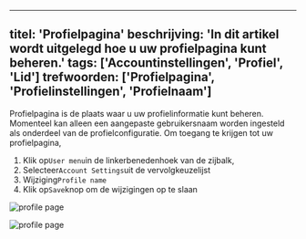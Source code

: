 ***

titel: 'Profielpagina'
beschrijving: 'In dit artikel wordt uitgelegd hoe u uw profielpagina kunt beheren.'
tags: \['Accountinstellingen', 'Profiel', 'Lid']
trefwoorden: \['Profielpagina', 'Profielinstellingen', 'Profielnaam']
---------------------------------------------------------------------

Profielpagina is de plaats waar u uw profielinformatie kunt beheren. Momenteel kan alleen een aangepaste gebruikersnaam worden ingesteld als onderdeel van de profielconfiguratie. Om toegang te krijgen tot uw profielpagina,

1. Klik op`User menu`in de linkerbenedenhoek van de zijbalk,
2. Selecteer`Account Settings`uit de vervolgkeuzelijst
3. Wijziging`Profile name`
4. Klik op`Save`knop om de wijzigingen op te slaan

![profile page](/img/v2/account-settings/account-settings.png)

![profile page](/img/v2/account-settings/profile-page.png)
